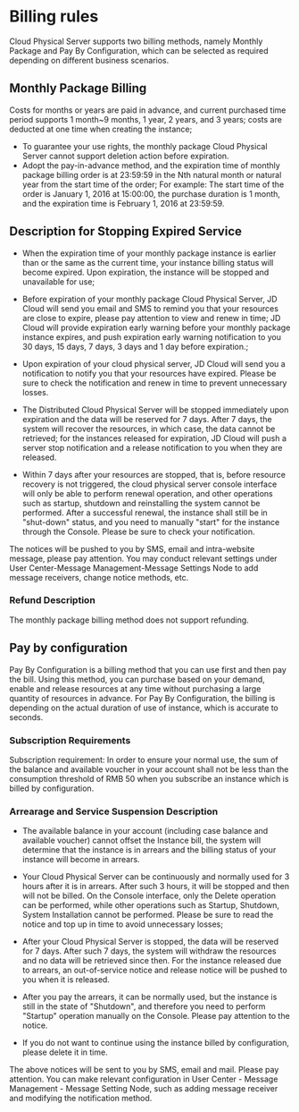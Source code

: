 # Billing rules

Cloud Physical Server supports two billing methods, namely Monthly Package and Pay By Configuration, which can be selected as required depending on different business scenarios.

## Monthly Package Billing

Costs for months or years are paid in advance, and current purchased time period supports 1 month~9 months, 1 year, 2 years, and 3 years; costs are deducted at one time when creating the instance;

- To guarantee your use rights, the monthly package Cloud Physical Server cannot support deletion action before expiration.
- Adopt the pay-in-advance method, and the expiration time of monthly package billing order is at 23:59:59 in the Nth natural month or natural year from the start time of the order;
For example: The start time of the order is January 1, 2016 at 15:00:00, the purchase duration is 1 month, and the expiration time is February 1, 2016 at 23:59:59.

## Description for Stopping Expired Service

- When the expiration time of your monthly package instance is earlier than or the same as the current time, your instance billing status will become expired. Upon expiration, the instance will be stopped and unavailable for use;

- Before expiration of your monthly package Cloud Physical Server, JD Cloud will send you email and SMS to remind you that your resources are close to expire, please pay attention to view and renew in time; JD Cloud will provide expiration early warning before your monthly package instance expires, and push expiration early warning notification to you 30 days, 15 days, 7 days, 3 days and 1 day before expiration.;

- Upon expiration of your cloud physical server, JD Cloud will send you a notification to notify you that your resources have expired. Please be sure to check the notification and renew in time to prevent unnecessary losses.

- The Distributed Cloud Physical Server will be stopped immediately upon expiration and the data will be reserved for 7 days. After 7 days, the system will recover the resources, in which case, the data cannot be retrieved; for the instances released for expiration, JD Cloud will push a server stop notification and a release notification to you when they are released.

- Within 7 days after your resources are stopped, that is, before resource recovery is not triggered, the cloud physical server console interface will only be able to perform renewal operation, and other operations such as startup, shutdown and reinstalling the system cannot be performed. After a successful renewal, the instance shall still be in "shut-down" status, and you need to manually "start" for the instance through the Console. Please be sure to check your notification.

The notices will be pushed to you by SMS, email and intra-website message, please pay attention.
You may conduct relevant settings under User Center\-Message Management\-Message Settings Node to add message receivers, change notice methods, etc.

### Refund Description

The monthly package billing method does not support refunding.

## Pay by configuration

Pay By Configuration is a billing method that you can use first and then pay the bill. Using this method, you can purchase based on your demand, enable and release resources at any time without purchasing a large quantity of resources in advance. For Pay By Configuration, the billing is depending on the actual duration of use of instance, which is accurate to seconds.<br/>

### Subscription Requirements

Subscription requirement: In order to ensure your normal use, the sum of the balance and available voucher in your account shall not be less than the consumption threshold of RMB 50 when you subscribe an instance which is billed by configuration.<br/>

### Arrearage and Service Suspension Description

- The available balance in your account (including case balance and available voucher) cannot offset the Instance bill, the system will determine that the instance is in arrears and the billing status of your instance will become in arrears.<br/>

- Your Cloud Physical Server can be continuously and normally used for 3 hours after it is in arrears. After such 3 hours, it will be stopped and then will not be billed. On the Console interface, only the Delete operation can be performed, while other operations such as Startup, Shutdown, System Installation cannot be performed. Please be sure to read the notice and top up in time to avoid unnecessary losses;<br/>

- After your Cloud Physical Server is stopped, the data will be reserved for 7 days. After such 7 days, the system will withdraw the resources and no data will be retrieved since then. For the instance released due to arrears, an out-of-service notice and release notice will be pushed to you when it is released.<br/>

- After you pay the arrears, it can be normally used, but the instance is still in the state of "Shutdown", and therefore you need to perform "Startup" operation manually on the Console. Please pay attention to the notice.<br/>

- If you do not want to continue using the instance billed by configuration, please delete it in time.<br/>

The above notices will be sent to you by SMS, email and mail. Please pay attention. You can make relevant configuration in User Center - Message Management - Message Setting Node, such as adding message receiver and modifying the notification method.<br/>
